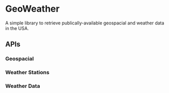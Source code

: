 # GeoWeather
A simple library to retrieve publically-available geospacial and weather data in the USA.

## APIs
### Geospacial
### Weather Stations
### Weather Data
